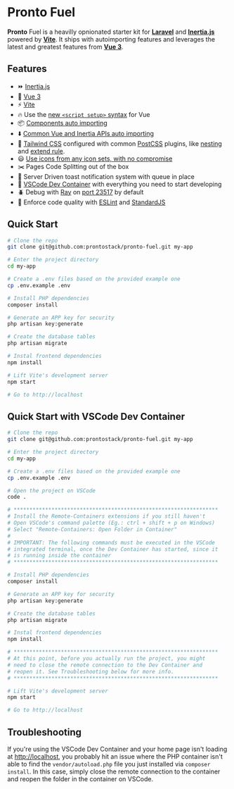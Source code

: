 # **Pronto Fuel**

**Pronto** Fuel is a heavilly opnionated starter kit for [**Laravel**](https://laravel.com/) and [**Inertia.js**](https://inertiajs.com/) powered by [**Vite**](https://vitejs.dev/). It ships with autoimporting features and leverages the latest and greatest features from [**Vue 3**](https://vuejs.org/).

## Features

- ⏩ [Inertia.js](https://inertiajs.com/)
- 🔰 [Vue 3](https://github.com/vuejs/core)
- ⚡️ [Vite](https://vitejs.dev/)
- 🔥 Use the [new `<script setup>` syntax](https://github.com/vuejs/rfcs/pull/227) for Vue
- 📦 [Components auto importing](https://github.com/antfu/unplugin-vue-components)
- ⬇️ [Common Vue and Inertia APIs auto importing](https://github.com/antfu/unplugin-auto-import)
- 🎨 [Tailwind CSS](https://tailwindcss.com/) configured with common [PostCSS](https://postcss.org/) plugins, like [nesting](https://github.com/csstools/postcss-plugins/tree/main/plugins/postcss-nesting) and [extend rule](https://github.com/csstools/postcss-extend-rule).
- 😃 [Use icons from any icon sets, with no compromise](https://github.com/antfu/unplugin-icons)
- ✂️ Pages Code Splitting out of the box
- 🔔 Server Driven toast notification system with queue in place
- 🐋 [VSCode Dev Container](https://code.visualstudio.com/docs/remote/containers) with everything you need to start developing
- 🪲 Debug with [Ray](https://spatie.be/docs/ray/v1/introduction) on [port 23517](http://localhost:23517/) by default
- 👮 Enforce code quality with [ESLint](https://eslint.org/) and [StandardJS](https://standardjs.com/)

## Quick Start

```bash
# Clone the repo
git clone git@github.com:prontostack/pronto-fuel.git my-app

# Enter the project directory
cd my-app

# Create a .env files based on the provided example one
cp .env.example .env

# Install PHP dependencies
composer install

# Generate an APP key for security
php artisan key:generate

# Create the database tables
php artisan migrate

# Instal frontend dependencies
npm install

# Lift Vite's development server
npm start

# Go to http://localhost
```

## Quick Start with VSCode Dev Container

```bash
# Clone the repo
git clone git@github.com:prontostack/pronto-fuel.git my-app

# Enter the project directory
cd my-app

# Create a .env files based on the provided example one
cp .env.example .env

# Open the project on VSCode
code .

# *****************************************************************
# Install the Remote-Containers extensions if you still haven't
# Open VSCode's command palette (Eg.: ctrl + shift + p on Windows)
# Select "Remote-Containers: Open Folder in Container"
#
# IMPORTANT: The following commands must be executed in the VSCode
# integrated terminal, once the Dev Container has started, since it
# is running inside the container
# *****************************************************************

# Install PHP dependencies
composer install

# Generate an APP key for security
php artisan key:generate

# Create the database tables
php artisan migrate

# Instal frontend dependencies
npm install

# *****************************************************************
# At this point, before you actually run the project, you might
# need to close the remote connection to the Dev Container and
# reopen it. See Troubleshooting below for more info.
# *****************************************************************

# Lift Vite's development server
npm start

# Go to http://localhost
```

## Troubleshooting

If you're using the VSCode Dev Container and your home page isn't loading at [http://localhost](http://localhost), you probably hit an issue where the PHP container isn't able to find the `vendor/autoload.php` file you just installed via `composer install`. In this case, simply close the remote connection to the container and reopen the folder in the container on VSCode.
